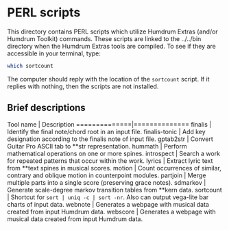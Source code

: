 PERL scripts
====================

This directory contains PERL scripts which utilize Humdrum Extras (and/or Humdrum Toolkit)
commands.  These scripts are linked to the ../../bin directory when the Humdrum Extras
tools are compiled.  To see if they are accessible in your terminal, type:

```bash
which sortcount
```

The computer should reply with the location of the `sortcount` script.  If it replies
with nothing, then the scripts are not installed.


Brief descriptions
-------------------


Tool name     | Description
==============|==============
finalis       | Identify the final note/chord root in an input file.
finalis-tonic | Add key designation according to the finalis note of input file.
gptab2str     | Convert Guitar Pro ASCII tab to **str representation.
hummath       | Perform mathematical operations on one or more spines.
introspect    | Search a work for repeated patterns that occur within the work.
lyrics        | Extract lyric text from **text spines in musical scores.
motion        | Count occurrences of similar, contrary and oblique motion in counterpoint modules.
partjoin      | Merge multiple parts into a single score (preserving grace notes).
sdmarkov      | Generate scale-degree markov transition tables from **kern data.
sortcount     | Shortcut for `sort | uniq -c | sort -nr`.  Also can output vega-lite bar charts of input data.
webnote       | Generates a webpage with musical data created from input Humdrum data.
webscore      | Generates a webpage with musical data created from input Humdrum data.




